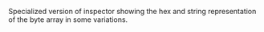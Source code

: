 Specialized version of inspector showing the hex and string representation of the byte array in some variations.

